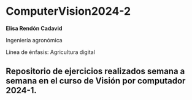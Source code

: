 # ComputerVision2024-2

**Elisa Rendón Cadavid**

Ingeniería agronómica

Línea de énfasis: Agricultura digital

## Repositorio de ejercicios realizados semana a semana en el curso de Visión por computador 2024-1. 
